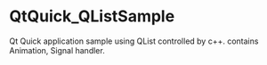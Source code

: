 # QtQuick_QListSample
Qt Quick application sample using QList controlled by c++. contains Animation, Signal handler.
